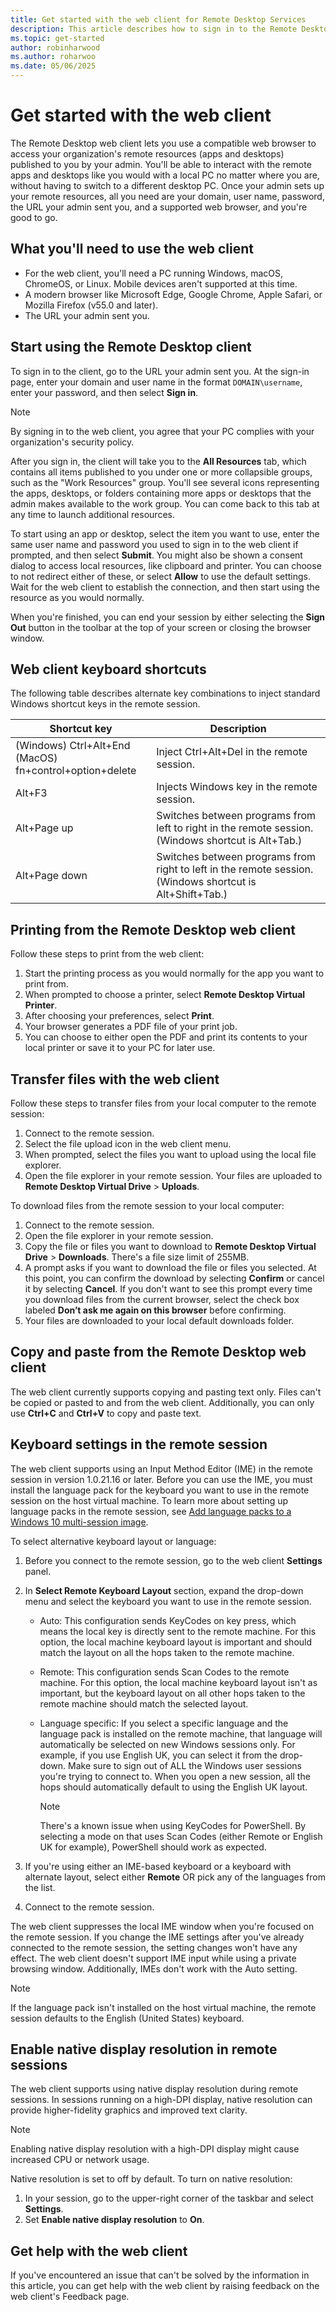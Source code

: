 ```yaml
---
title: Get started with the web client for Remote Desktop Services
description: This article describes how to sign in to the Remote Desktop web client.
ms.topic: get-started
author: robinharwood
ms.author: roharwoo
ms.date: 05/06/2025
---
```


# Get started with the web client

The Remote Desktop web client lets you use a compatible web browser to access your organization's remote resources (apps and desktops) published to you by your admin. You'll be able to interact with the remote apps and desktops like you would with a local PC no matter where you are, without having to switch to a different desktop PC. Once your admin sets up your remote resources, all you need are your domain, user name, password, the URL your admin sent you, and a supported web browser, and you're good to go.

## What you'll need to use the web client

* For the web client, you'll need a PC running Windows, macOS, ChromeOS, or Linux. Mobile devices aren't supported at this time.
* A modern browser like Microsoft Edge, Google Chrome, Apple Safari, or Mozilla Firefox (v55.0 and later).
* The URL your admin sent you.

## Start using the Remote Desktop client

To sign in to the client, go to the URL your admin sent you. At the sign-in page, enter your domain and user name in the format `DOMAIN\username`, enter your password, and then select **Sign in**.

>[!NOTE]
>By signing in to the web client, you agree that your PC complies with your organization's security policy.

After you sign in, the client will take you to the **All Resources** tab, which contains all items published to you under one or more collapsible groups, such as the "Work Resources" group. You'll see several icons representing the apps, desktops, or folders containing more apps or desktops that the admin makes available to the work group. You can come back to this tab at any time to launch additional resources.

To start using an app or desktop, select the item you want to use, enter the same user name and password you used to sign in to the web client if prompted, and then select **Submit**. You might also be shown a consent dialog to access local resources, like clipboard and printer. You can choose to not redirect either of these, or select **Allow** to use the default settings. Wait for the web client to establish the connection, and then start using the resource as you would normally.

When you're finished, you can end your session by either selecting the **Sign Out** button in the toolbar at the top of your screen or closing the browser window.

## Web client keyboard shortcuts

The following table describes alternate key combinations to inject standard Windows shortcut keys in the remote session.

|Shortcut key |Description |
|-------------|------------|
|(Windows) Ctrl+Alt+End</br>(MacOS) fn+control+option+delete|Inject Ctrl+Alt+Del in the remote session.|
|Alt+F3       |Injects Windows key in the remote session.|
|Alt+Page up|Switches between programs from left to right in the remote session. (Windows shortcut is Alt+Tab.)|
|Alt+Page down|Switches between programs from right to left in the remote session. (Windows shortcut is Alt+Shift+Tab.) |

## Printing from the Remote Desktop web client

Follow these steps to print from the web client:

1. Start the printing process as you would normally for the app you want to print from.
1. When prompted to choose a printer, select **Remote Desktop Virtual Printer**.
1. After choosing your preferences, select **Print**.
1. Your browser generates a PDF file of your print job.
1. You can choose to either open the PDF and print its contents to your local printer or save it to your PC for later use.

## Transfer files with the web client

Follow these steps to transfer files from your local computer to the remote session:

1. Connect to the remote session.
1. Select the file upload icon in the web client menu.
1. When prompted, select the files you want to upload using the local file explorer.
1. Open the file explorer in your remote session. Your files are uploaded to **Remote Desktop Virtual Drive** > **Uploads**.

To download files from the remote session to your local computer:

1. Connect to the remote session.
1. Open the file explorer in your remote session.
1. Copy the file or files you want to download to **Remote Desktop Virtual Drive** > **Downloads**. There's a file size limit of 255MB.
1. A prompt asks if you want to download the file or files you selected. At this point, you can confirm the download by selecting **Confirm** or cancel it by selecting **Cancel**. If you don't want to see this prompt every time you download files from the current browser, select the check box labeled **Don’t ask me again on this browser** before confirming.
1. Your files are downloaded to your local default downloads folder.

## Copy and paste from the Remote Desktop web client

The web client currently supports copying and pasting text only. Files can't be copied or pasted to and from the web client. Additionally, you can only use **Ctrl+C** and **Ctrl+V** to copy and paste text.

## Keyboard settings in the remote session

The web client supports using an Input Method Editor (IME) in the remote session in version 1.0.21.16 or later. Before you can use the IME, you must install the language pack for the keyboard you want to use in the remote session on the host virtual machine. To learn more about setting up language packs in the remote session, see [Add language packs to a Windows 10 multi-session image](/azure/virtual-desktop/language-packs).

To select alternative keyboard layout or language:

1. Before you connect to the remote session, go to the web client **Settings** panel.
1. In **Select Remote Keyboard Layout** section, expand the drop-down menu and select the keyboard you want to use in the remote session.

   * Auto: This configuration sends KeyCodes on key press, which means the local key is directly sent to the remote machine. For this option, the local machine keyboard layout is important and should match the layout on all the hops taken to the remote machine.
   * Remote: This configuration sends Scan Codes to the remote machine. For this option, the local machine keyboard layout isn't as important, but the keyboard layout on all other hops taken to the remote machine should match the selected layout.
   * Language specific: If you select a specific language and the language pack is installed on the remote machine, that language will automatically be selected on new Windows sessions only. For example, if you use English UK, you can select it from the drop-down. Make sure to sign out of ALL the Windows user sessions you're trying to connect to. When you open a new session, all the hops should automatically default to using the English UK layout.

     > [!NOTE]
     > There's a known issue when using KeyCodes for PowerShell. By selecting a mode on that uses Scan Codes (either Remote or English UK for example), PowerShell should work as expected.

1. If you're using either an IME-based keyboard or a keyboard with alternate layout, select either **Remote** OR pick any of the languages from the list.
1. Connect to the remote session.

The web client suppresses the local IME window when you're focused on the remote session. If you change the IME settings after you've already connected to the remote session, the setting changes won't have any effect. The web client doesn't support IME input while using a private browsing window. Additionally, IMEs don't work with the Auto setting.

>[!NOTE]
>If the language pack isn't installed on the host virtual machine, the remote session defaults to the English (United States) keyboard.

## Enable native display resolution in remote sessions

The web client supports using native display resolution during remote sessions. In sessions running on a high-DPI display, native resolution can provide higher-fidelity graphics and improved text clarity.

>[!NOTE]
>Enabling native display resolution with a high-DPI display might cause increased CPU or network usage.

Native resolution is set to off by default. To turn on native resolution:

1. In your session, go to the upper-right corner of the taskbar and select **Settings**.
1. Set **Enable native display resolution** to **On**.

## Get help with the web client

If you've encountered an issue that can't be solved by the information in this article, you can get help with the web client by raising feedback on the web client's Feedback page.

